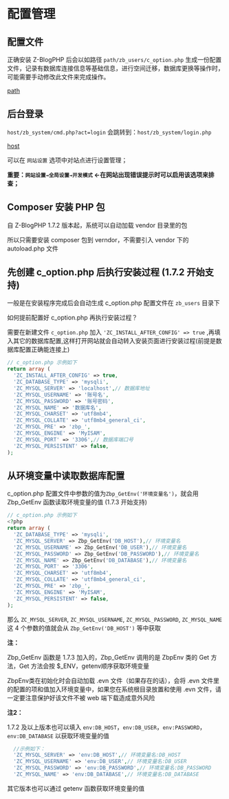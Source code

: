 # 配置管理

## 配置文件

正确安装 Z-BlogPHP 后会以如路径 `path/zb_users/c_option.php` 生成一份配置文件，记录有数据库连接信息等基础信息，进行空间迁移，数据库更换等操作时，可能需要手动修改此文件来完成操作。

[path](terms/path.md ':include')


## 后台登录

`host/zb_system/cmd.php?act=login` 会跳转到：`host/zb_system/login.php`

[host](terms/host.md ':include')

可以在 `网站设置` 选项中对站点进行设置管理；

**重要：`网站设置→全局设置→开发模式` ←在网站出现错误提示时可以启用该选项来排查；**


## Composer 安装 PHP 包

自 Z-BlogPHP 1.7.2 版本起，系统可以自动加载 vendor 目录里的包

所以只需要安装 composer 包到 verndor，不需要引入 vendor 下的 autoload.php 文件


## 先创建 c_option.php 后执行安装过程 (1.7.2 开始支持)

一般是在安装程序完成后会自动生成 c_option.php 配置文件在 `zb_users` 目录下

如何提前配置好 c_option.php 再执行安装过程？

需要在新建文件 `c_option.php` 加入 `'ZC_INSTALL_AFTER_CONFIG' => true` ,再填入其它的数据库配置,这样打开网站就会自动转入安装页面进行安装过程(前提是数据库配置正确能连接上)

```php
// c_option.php 示例如下
return array (
  'ZC_INSTALL_AFTER_CONFIG' => true,
  'ZC_DATABASE_TYPE' => 'mysqli',
  'ZC_MYSQL_SERVER' => 'localhost',// 数据库地址
  'ZC_MYSQL_USERNAME' => '账号名',
  'ZC_MYSQL_PASSWORD' => '账号密码',
  'ZC_MYSQL_NAME' => '数据库名',
  'ZC_MYSQL_CHARSET' => 'utf8mb4',
  'ZC_MYSQL_COLLATE' => 'utf8mb4_general_ci',
  'ZC_MYSQL_PRE' => 'zbp_',
  'ZC_MYSQL_ENGINE' => 'MyISAM',
  'ZC_MYSQL_PORT' => '3306',// 数据库端口号
  'ZC_MYSQL_PERSISTENT' => false,
);

```


## 从环境变量中读取数据库配置

c_option.php 配置文件中参数的值为`Zbp_GetEnv('环境变量名')`，就会用 Zbp_GetEnv 函数读取环境变量的值 (1.7.3 开始支持)

```php
// c_option.php 示例如下
<?php
return array (
  'ZC_DATABASE_TYPE' => 'mysqli',
  'ZC_MYSQL_SERVER' => Zbp_GetEnv('DB_HOST'),// 环境变量名
  'ZC_MYSQL_USERNAME' => Zbp_GetEnv('DB_USER'),// 环境变量名
  'ZC_MYSQL_PASSWORD' => Zbp_GetEnv('DB_PASSWORD'),// 环境变量名
  'ZC_MYSQL_NAME' => Zbp_GetEnv('DB_DATABASE'),// 环境变量名
  'ZC_MYSQL_PORT' => '3306',
  'ZC_MYSQL_CHARSET' => 'utf8mb4',
  'ZC_MYSQL_COLLATE' => 'utf8mb4_general_ci',
  'ZC_MYSQL_PRE' => 'zbp_',
  'ZC_MYSQL_ENGINE' => 'MyISAM',
  'ZC_MYSQL_PERSISTENT' => false,
);
```
那么 `ZC_MYSQL_SERVER`, `ZC_MYSQL_USERNAME`, `ZC_MYSQL_PASSWORD`, `ZC_MYSQL_NAME` 这 4 个参数的值就会从 `Zbp_GetEnv('DB_HOST')` 等中获取

**注：**

Zbp_GetEnv 函数是 1.7.3 加入的，Zbp_GetEnv 调用的是 ZbpEnv 类的 Get 方法，Get 方法会按 $_ENV，getenv顺序获取环境变量

ZbpEnv类在初始化时会自动加载 .evn 文件（如果存在的话），会将 .evn 文件里的配置的项和值加入环境变量中，如果您在系统根目录放置和使用 .evn 文件，请一定要注意保护好该文件不被 web 端下载造成意外风险

**注2：**

1.7.2 及以上版本也可以填入 `env:DB_HOST`，`env:DB_USER`，`env:PASSWORD`，`env:DB_DATABASE` 以获取环境变量的值
```php
  //示例如下：
  'ZC_MYSQL_SERVER' => 'env:DB_HOST',// 环境变量名:DB_HOST
  'ZC_MYSQL_USERNAME' => 'env:DB_USER',// 环境变量名:DB_USER
  'ZC_MYSQL_PASSWORD' => 'env:DB_PASSWORD',// 环境变量名:DB_PASSWORD
  'ZC_MYSQL_NAME' => 'env:DB_DATABASE',// 环境变量名:DB_DATABASE
```

其它版本也可以通过 getenv 函数获取环境变量的值